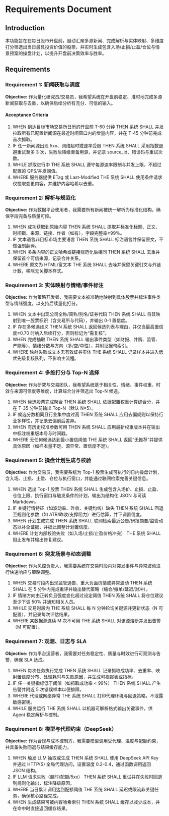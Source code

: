 # Requirements Document

## Introduction
本功能旨在在每日股市开盘前，自动汇聚多源新闻、完成解析与实体映射、多维度打分筛选出当日最具投资价值的股票，并实时生成包含入场/止损/止盈/仓位与情景预案的操盘计划，以提升开盘前决策效率与胜率。

## Requirements

### Requirement 1: 新闻获取与调度
**Objective:** 作为量化研究员/交易员，我希望系统在开盘前稳定、准时地完成多源新闻获取与去重，以确保后续分析有充分、可信的输入。

#### Acceptance Criteria
1. WHEN 到达目标市场交易所日历的开盘前 T-60 分钟 THEN 系统 SHALL 并发拉取所有已配置新闻源在最近时间窗口内的增量内容，并在 T-45 分钟前完成首次抓取。
2. IF 任一新闻源出现 5xx、网络超时或速率受限 THEN 系统 SHALL 采用指数退避重试至多 3 次，失败后降级至备用源，并记录 source_id、错误码与重试次数。
3. WHILE 抓取进行中 THE 系统 SHALL 遵守每源速率限制与并发上限，不超过配置的 QPS/并发阈值。
4. WHERE 服务器提供 ETag 或 Last-Modified THE 系统 SHALL 使用条件请求仅拉取变更内容，并维护内容哈希以去重。

### Requirement 2: 解析与规范化
**Objective:** 作为数据平台使用者，我需要所有新闻被统一解析为标准化结构，确保字段完备与质量可控。

1. WHEN 成功获取到原始内容 THEN 系统 SHALL 提取并标准化标题、正文、时间戳、来源、链接、作者（如有），字段完整率≥99%。
2. IF 文本语言非目标市场主要语言 THEN 系统 SHALL 标注语言并保留原文，不做强制翻译。
3. WHEN 多条内容的正文哈希或链接规范化后相同 THEN 系统 SHALL 去重并保留首个可信来源，记录合并关系。
4. WHERE 原文为 HTML/富文本 THE 系统 SHALL 去噪并保留关键引文与外链计数，移除无关脚本样式。

### Requirement 3: 实体映射与情绪/事件标注
**Objective:** 作为策略开发者，我需要文本被准确地映射到具体股票并标注事件类型与情绪强度，以支持后续量化打分。

1. WHEN 文本中出现公司全称/简称/别名/证券代码 THEN 系统 SHALL 将其映射到唯一股票标识（含交易所与代码），并输出 0-1 置信度。
2. IF 存在多候选歧义 THEN 系统 SHALL 返回候选列表与理由，并仅当最高置信度≥0.70 时纳入后续打分，否则标记为“需复核”。
3. WHEN 完成抽取 THEN 系统 SHALL 输出事件类型（如财报、并购、监管、产能等）、情绪分数与方向（多/空/中性），并附证据句索引。
4. WHERE 映射失败或文本无有效证券实体 THE 系统 SHALL 记录样本并进入低优先级复核队列，不影响主流程。

### Requirement 4: 多维打分与 Top-N 选择
**Objective:** 作为研究与交易团队，我希望系统基于相关性、情绪、事件权重、时效与来源可信度等维度，计算综合分并筛选出 Top-N 候选。

1. WHEN 候选股票完成聚合 THEN 系统 SHALL 依据配置权重计算综合分，并在 T-35 分钟前输出 Top-N（默认 N=5）。
2. IF 候选分数相同且行业集中度过高 THEN 系统 SHALL 应用去偏规则以保持行业多样性，并记录去偏前后差异。
3. WHEN 有历史校准参数可用 THEN 系统 SHALL 应用最新权重版本并在输出中标注权重版本号与时间戳。
4. WHERE 无任何候选达到最小置信阈值 THE 系统 SHALL 返回“无推荐”并提供具体原因（如样本量不足、源异常、置信度不足）。

### Requirement 5: 操盘计划生成与校验
**Objective:** 作为交易员，我需要系统为 Top-1 股票生成可执行的日内操盘计划，含入场、止损、止盈、仓位与执行窗口，并能通过联网检索完善关键信息。

1. WHEN 选出 Top-1 股票 THEN 系统 SHALL 生成包含入场价、止损、止盈、仓位上限、执行窗口与触发条件的计划，输出为结构化 JSON 与可读 Markdown。
2. IF 关键行情特征（如波动率、昨收、关键均线）缺失 THEN 系统 SHALL 回退至规则化参数（如 ATR/昨收/支撑阻力）进行估算，并下调置信度。
3. WHEN 计划生成完成 THEN 系统 SHALL 联网检索最近公告/研报摘要/监管动态以补全证据，并据此调整计划置信度。
4. WHERE 计划内部校验失败（如入场/止损/止盈价格冲突） THE 系统 SHALL 阻止发布并输出修复建议。

### Requirement 6: 突发场景与动态调整
**Objective:** 作为风控负责人，我需要系统在交易时段内对突发事件与异常波动进行快速响应与策略调整。

1. WHEN 交易时段内出现监管通告、重大负面舆情或异常波动 THEN 系统 SHALL 在 5 分钟内完成重评并输出替代策略（缩仓/撤单/延迟/对冲）。
2. IF 情绪方向由正转负且强度变化超过设定阈值 THEN 系统 SHALL 将仓位建议至少下调 50% 并通知相关人员。
3. WHILE 交易时段内 THE 系统 SHALL 每 N 分钟轮询关键源并更新状态（N 可配置），并记录每次评估结果。
4. WHERE 某数据源连续 M 次不可用 THE 系统 SHALL 对该源熔断并发出告警（M 可配置）。

### Requirement 7: 观测、日志与 SLA
**Objective:** 作为平台运营者，我需要对任务稳定性、质量与时效进行可观测与告警，确保 SLA 达成。

1. WHEN 每次任务执行完成 THEN 系统 SHALL 记录抓取成功率、去重率、映射置信度分布、处理耗时与失败原因，并生成可视报表或指标。
2. IF 任一关键指标低于阈值（如抓取成功率 < 99%） THEN 系统 SHALL 产生告警并附近 5 次错误样本以便排障。
3. WHERE 代理或网络异常 THE 系统 SHALL 打印代理环境与回退策略，不泄露敏感密钥。
4. WHILE 服务运行 THE 系统 SHALL 以机器可解析格式输出关键事件，供 Agent 稳定解析与控制。

### Requirement 8: 模型与代理约束（DeepSeek）
**Objective:** 作为合规与成本控制方，我需要模型调用受代理、温度与配额约束，并具备失败回退与结果缓存能力。

1. WHEN 触发 LLM 抽取或生成 THEN 系统 SHALL 使用 DeepSeek API Key 并通过 HTTP(S) 全局代理访问，设置温度 0.2-0.4，通过函数调用返回 JSON 结构。
2. IF LLM 请求失败（超时/配额/5xx） THEN 系统 SHALL 重试并在失败时回退到规则化输出，标注降级原因。
3. WHERE 当日累计调用达到配额阈值 THE 系统 SHALL 延迟或限流非关键任务，确保核心路径完成。
4. WHEN 生成结果可被内容哈希索引 THEN 系统 SHALL 缓存以减少成本，并在命中时直接返回缓存结果。 
